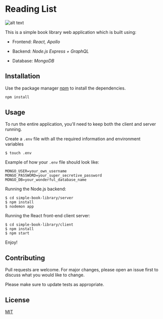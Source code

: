 # Reading List

![alt text](https://i.imgur.com/BDhMcsb.png)

This is a simple book library web application which is built using:

- Frontend: *React, Apollo*

- Backend: *Node.js Express + GraphQL*

- Database: *MongoDB*

## Installation

Use the package manager [npm](https://docs.npmjs.com/cli/install) to install the dependencies.

```bash
npm install
```

## Usage

To run the entire application, you'll need to keep both the client and server running.

Create a `.env` file with all the required information and environment variables
```
$ touch .env
```

Example of how your `.env` file should look like:
```
MONGO_USER=your_own_username
MONGO_PASSWORD=your_super_secretive_password
MONGO_DB=your_wonderful_database_name
```


Running the Node.js backend:

```
$ cd simple-book-library/server
$ npm install
$ nodemon app
```

Running the React front-end client server:

```
$ cd simple-book-library/client
$ npm install
$ npm start
```

Enjoy!

## Contributing

Pull requests are welcome. For major changes, please open an issue first to discuss what you would like to change.

Please make sure to update tests as appropriate.

## License

[MIT](https://choosealicense.com/licenses/mit/)